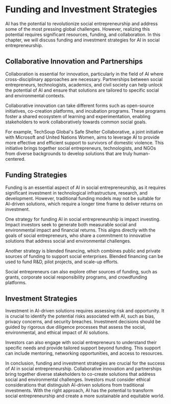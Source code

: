 Funding and Investment Strategies
============================================================================

AI has the potential to revolutionize social entrepreneurship and address some of the most pressing global challenges. However, realizing this potential requires significant resources, funding, and collaboration. In this chapter, we will discuss funding and investment strategies for AI in social entrepreneurship.

Collaborative Innovation and Partnerships
-----------------------------------------

Collaboration is essential for innovation, particularly in the field of AI where cross-disciplinary approaches are necessary. Partnerships between social entrepreneurs, technologists, academics, and civil society can help unlock the potential of AI and ensure that solutions are tailored to specific social and environmental contexts.

Collaborative innovation can take different forms such as open-source initiatives, co-creation platforms, and incubation programs. These programs foster a shared ecosystem of learning and experimentation, enabling stakeholders to work collaboratively towards common social goals.

For example, TechSoup Global's Safe Shelter Collaborative, a joint initiative with Microsoft and United Nations Women, aims to leverage AI to provide more effective and efficient support to survivors of domestic violence. This initiative brings together social entrepreneurs, technologists, and NGOs from diverse backgrounds to develop solutions that are truly human-centered.

Funding Strategies
------------------

Funding is an essential aspect of AI in social entrepreneurship, as it requires significant investment in technological infrastructure, research, and development. However, traditional funding models may not be suitable for AI-driven solutions, which require a longer time frame to deliver returns on investment.

One strategy for funding AI in social entrepreneurship is impact investing. Impact investors seek to generate both measurable social and environmental impact and financial returns. This aligns directly with the goals of social entrepreneurs, who share a commitment to innovative solutions that address social and environmental challenges.

Another strategy is blended financing, which combines public and private sources of funding to support social enterprises. Blended financing can be used to fund R\&D, pilot projects, and scale-up efforts.

Social entrepreneurs can also explore other sources of funding, such as grants, corporate social responsibility programs, and crowdfunding platforms.

Investment Strategies
---------------------

Investment in AI-driven solutions requires assessing risk and opportunity. It is crucial to identify the potential risks associated with AI, such as bias, privacy concerns, and security breaches. Investment decisions should be guided by rigorous due diligence processes that assess the social, environmental, and ethical impact of AI solutions.

Investors can also engage with social entrepreneurs to understand their specific needs and provide tailored support beyond funding. This support can include mentoring, networking opportunities, and access to resources.

In conclusion, funding and investment strategies are crucial for the success of AI in social entrepreneurship. Collaborative innovation and partnerships bring together diverse stakeholders to co-create solutions that address social and environmental challenges. Investors must consider ethical considerations that distinguish AI-driven solutions from traditional investments. With the right approach, AI has the potential to transform social entrepreneurship and create a more sustainable and equitable world.
